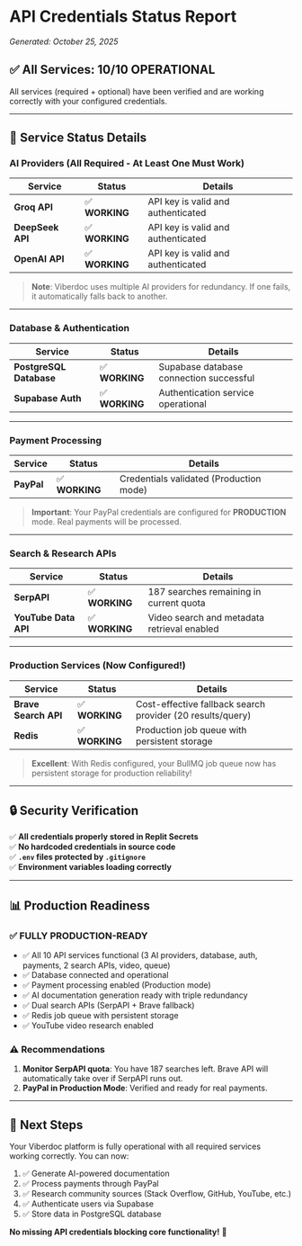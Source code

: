 # API Credentials Status Report
*Generated: October 25, 2025*

## ✅ All Services: 10/10 OPERATIONAL

All services (required + optional) have been verified and are working correctly with your configured credentials.

---

## 🔑 Service Status Details

### AI Providers (All Required - At Least One Must Work)

| Service | Status | Details |
|---------|--------|---------|
| **Groq API** | ✅ **WORKING** | API key is valid and authenticated |
| **DeepSeek API** | ✅ **WORKING** | API key is valid and authenticated |
| **OpenAI API** | ✅ **WORKING** | API key is valid and authenticated |

> **Note**: Viberdoc uses multiple AI providers for redundancy. If one fails, it automatically falls back to another.

---

### Database & Authentication

| Service | Status | Details |
|---------|--------|---------|
| **PostgreSQL Database** | ✅ **WORKING** | Supabase database connection successful |
| **Supabase Auth** | ✅ **WORKING** | Authentication service operational |

---

### Payment Processing

| Service | Status | Details |
|---------|--------|---------|
| **PayPal** | ✅ **WORKING** | Credentials validated (Production mode) |

> **Important**: Your PayPal credentials are configured for **PRODUCTION** mode. Real payments will be processed.

---

### Search & Research APIs

| Service | Status | Details |
|---------|--------|---------|
| **SerpAPI** | ✅ **WORKING** | 187 searches remaining in current quota |
| **YouTube Data API** | ✅ **WORKING** | Video search and metadata retrieval enabled |

---

### Production Services (Now Configured!)

| Service | Status | Details |
|---------|--------|---------|
| **Brave Search API** | ✅ **WORKING** | Cost-effective fallback search provider (20 results/query) |
| **Redis** | ✅ **WORKING** | Production job queue with persistent storage |

> **Excellent**: With Redis configured, your BullMQ job queue now has persistent storage for production reliability!

---

## 🔒 Security Verification

✅ **All credentials properly stored in Replit Secrets**  
✅ **No hardcoded credentials in source code**  
✅ **`.env` files protected by `.gitignore`**  
✅ **Environment variables loading correctly**

---

## 📊 Production Readiness

### ✅ FULLY PRODUCTION-READY
- ✅ All 10 API services functional (3 AI providers, database, auth, payments, 2 search APIs, video, queue)
- ✅ Database connected and operational
- ✅ Payment processing enabled (Production mode)
- ✅ AI documentation generation ready with triple redundancy
- ✅ Dual search APIs (SerpAPI + Brave fallback)
- ✅ Redis job queue with persistent storage
- ✅ YouTube video research enabled

### ⚠️ Recommendations
1. **Monitor SerpAPI quota**: You have 187 searches left. Brave API will automatically take over if SerpAPI runs out.
2. **PayPal in Production Mode**: Verified and ready for real payments.

---

## 🚀 Next Steps

Your Viberdoc platform is fully operational with all required services working correctly. You can now:

1. ✅ Generate AI-powered documentation
2. ✅ Process payments through PayPal
3. ✅ Research community sources (Stack Overflow, GitHub, YouTube, etc.)
4. ✅ Authenticate users via Supabase
5. ✅ Store data in PostgreSQL database

**No missing API credentials blocking core functionality!** 🎉
